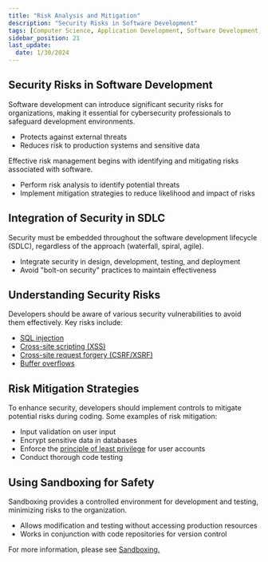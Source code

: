 ```yaml
---
title: "Risk Analysis and Mitigation"
description: "Security Risks in Software Development"
tags: [Computer Science, Application Development, Software Development, Application Security]
sidebar_position: 21
last_update:
  date: 1/30/2024
---
```



## Security Risks in Software Development  

Software development can introduce significant security risks for organizations, making it essential for cybersecurity professionals to safeguard development environments.

- Protects against external threats
- Reduces risk to production systems and sensitive data

Effective risk management begins with identifying and mitigating risks associated with software.

- Perform risk analysis to identify potential threats
- Implement mitigation strategies to reduce likelihood and impact of risks

## Integration of Security in SDLC  

Security must be embedded throughout the software development lifecycle (SDLC), regardless of the approach (waterfall, spiral, agile).

- Integrate security in design, development, testing, and deployment
- Avoid "bolt-on security" practices to maintain effectiveness

## Understanding Security Risks  

Developers should be aware of various security vulnerabilities to avoid them effectively. Key risks include:

- [SQL injection](/docs/007-Cybersecurity/012-List-of-Attacks/006-Injection-Attacks.md)
- [Cross-site scripting (XSS)](/docs/007-Cybersecurity/012-List-of-Attacks/099-Other-Attacks.md)
- [Cross-site request forgery (CSRF/XSRF)](/docs/007-Cybersecurity/012-List-of-Attacks/099-Other-Attacks.md)
- [Buffer overflows](/docs/007-Cybersecurity/012-List-of-Attacks/015-Overflow-Attacks.md)

## Risk Mitigation Strategies  

To enhance security, developers should implement controls to mitigate potential risks during coding. Some examples of risk mitigation:

- Input validation on user input
- Encrypt sensitive data in databases
- Enforce the [principle of least privilege](/docs/007-Cybersecurity/006-Identity-and-Access-Management/005-IAM-Concepts.md#principle-of-least-privilege) for user accounts
- Conduct thorough code testing

## Using Sandboxing for Safety  

Sandboxing provides a controlled environment for development and testing, minimizing risks to the organization.

- Allows modification and testing without accessing production resources
- Works in conjunction with code repositories for version control

For more information, please see [Sandboxing.](/docs/021-Software-Engineering/100-Software-Security/010-Application-Security.md#sandboxing)